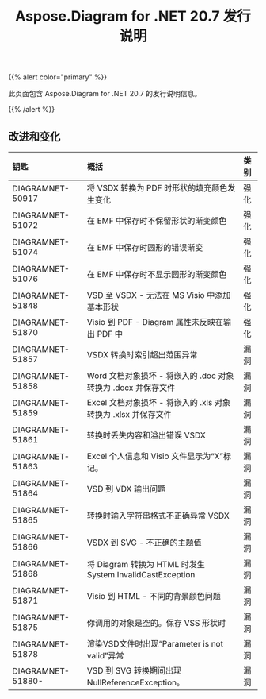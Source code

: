 ﻿---
title: Aspose.Diagram for .NET 20.7 发行说明
type: docs
weight: 15
url: /zh/net/aspose-diagram-for-net-20-7-release-notes/
---
{{% alert color="primary" %}} 

此页面包含 Aspose.Diagram for .NET 20.7 的发行说明信息。

{{% /alert %}} 
## **改进和变化**

|**钥匙**|**概括**|**类别**|
|:- |:- |:- |
|DIAGRAMNET-50917|将 VSDX 转换为 PDF 时形状的填充颜色发生变化|强化|
|DIAGRAMNET-51072|在 EMF 中保存时不保留形状的渐变颜色|强化|
|DIAGRAMNET-51074|在 EMF 中保存时圆形的错误渐变|强化|
|DIAGRAMNET-51076|在 EMF 中保存时不显示圆形的渐变颜色|强化|
|DIAGRAMNET-51848|VSD 至 VSDX - 无法在 MS Visio 中添加基本形状|强化|
|DIAGRAMNET-51870|Visio 到 PDF - Diagram 属性未反映在输出 PDF 中|强化|
|DIAGRAMNET-51857|VSDX 转换时索引超出范围异常|漏洞|
|DIAGRAMNET-51858|Word 文档对象损坏 - 将嵌入的 .doc 对象转换为 .docx 并保存文件|漏洞|
|DIAGRAMNET-51859|Excel 文档对象损坏 - 将嵌入的 .xls 对象转换为 .xlsx 并保存文件|漏洞|
|DIAGRAMNET-51861|转换时丢失内容和溢出错误 VSDX|漏洞|
|DIAGRAMNET-51863|Excel 个人信息和 Visio 文件显示为“X”标记。|漏洞|
|DIAGRAMNET-51864|VSD 到 VDX 输出问题|漏洞|
|DIAGRAMNET-51865|转换时输入字符串格式不正确异常 VSDX|漏洞|
|DIAGRAMNET-51866|VSDX 到 SVG - 不正确的主题值|漏洞|
|DIAGRAMNET-51868|将 Diagram 转换为 HTML 时发生 System.InvalidCastException|漏洞|
|DIAGRAMNET-51871|Visio 到 HTML - 不同的背景颜色问题|漏洞|
|DIAGRAMNET-51875|你调用的对象是空的。保存 VSS 形状时|漏洞|
|DIAGRAMNET-51878|渲染VSD文件时出现“Parameter is not valid”异常|漏洞|
|DIAGRAMNET-51880-|VSD 到 SVG 转换期间出现 NullReferenceException。|漏洞|

